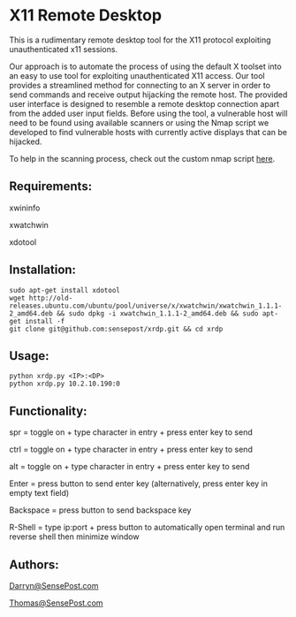 # X11 Remote Desktop
This is a rudimentary remote desktop tool for the X11 protocol exploiting unauthenticated x11 sessions.

Our approach is to automate the process of using the default X toolset into an easy to use tool for exploiting unauthenticated X11 access. Our tool provides a streamlined method for connecting to an X server in order to send commands and receive output hijacking the remote host. The provided user interface is designed to resemble a remote desktop connection apart from the added user input fields. Before using the tool, a vulnerable host will need to be found using available scanners or using the Nmap script we developed to find vulnerable hosts with currently active displays that can be hijacked.

To help in the scanning process, check out the custom nmap script [here](https://github.com/sensepost/x11-active-displays).

## Requirements:
xwininfo

xwatchwin

xdotool

## Installation:
```
sudo apt-get install xdotool
wget http://old-releases.ubuntu.com/ubuntu/pool/universe/x/xwatchwin/xwatchwin_1.1.1-2_amd64.deb && sudo dpkg -i xwatchwin_1.1.1-2_amd64.deb && sudo apt-get install -f
git clone git@github.com:sensepost/xrdp.git && cd xrdp
```

## Usage:
```
python xrdp.py <IP>:<DP>
python xrdp.py 10.2.10.190:0
```

## Functionality:
spr		= toggle on + type character in entry + press enter key to send

ctrl		= toggle on + type character in entry + press enter key to send

alt		= toggle on + type character in entry + press enter key to send

Enter		= press button to send enter key (alternatively, press enter key in empty text field)

Backspace	= press button to send backspace key

R-Shell		= type ip:port + press button to automatically open terminal and run reverse shell then minimize window

## Authors:
Darryn@SensePost.com

Thomas@SensePost.com
